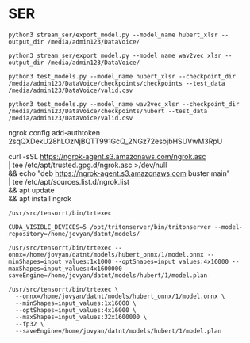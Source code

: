 # SER

```
python3 stream_ser/export_model.py --model_name hubert_xlsr --output_dir /media/admin123/DataVoice/
```


```
python3 stream_ser/export_model.py --model_name wav2vec_xlsr --output_dir /media/admin123/DataVoice/
```


```
python3 test_models.py --model_name hubert_xlsr --checkpoint_dir /media/admin123/DataVoice/checkpoints/checkpoints --test_data /media/admin123/DataVoice/valid.csv
```

```
python3 test_models.py --model_name wav2vec_xlsr --checkpoint_dir /media/admin123/DataVoice/checkpoints/hubert --test_data /media/admin123/DataVoice/valid.csv
```

ngrok config add-authtoken 2sqQXDekU28hLOzNjBQTT991GcQ_2NGz72esojbHSUVwM3RpU

curl -sSL https://ngrok-agent.s3.amazonaws.com/ngrok.asc \
  | tee /etc/apt/trusted.gpg.d/ngrok.asc >/dev/null \
  && echo "deb https://ngrok-agent.s3.amazonaws.com buster main" \
  | tee /etc/apt/sources.list.d/ngrok.list \
  && apt update \
  && apt install ngrok

```
/usr/src/tensorrt/bin/trtexec

CUDA_VISIBLE_DEVICES=5 /opt/tritonserver/bin/tritonserver --model-repository=/home/jovyan/datnt/models/
```

```
/usr/src/tensorrt/bin/trtexec --onnx=/home/jovyan/datnt/models/hubert_onnx/1/model.onnx --minShapes=input_values:1x1000 --optShapes=input_values:4x16000 --maxShapes=input_values:4x1600000 --saveEngine=/home/jovyan/datnt/models/hubert/1/model.plan
```

```
/usr/src/tensorrt/bin/trtexec \
  --onnx=/home/jovyan/datnt/models/hubert_onnx/1/model.onnx \
  --minShapes=input_values:1x16000 \
  --optShapes=input_values:4x16000 \
  --maxShapes=input_values:32x1600000 \
  --fp32 \
  --saveEngine=/home/jovyan/datnt/models/hubert/1/model.plan
```